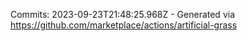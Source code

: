 Commits: 2023-09-23T21:48:25.968Z - Generated via https://github.com/marketplace/actions/artificial-grass
<br>

